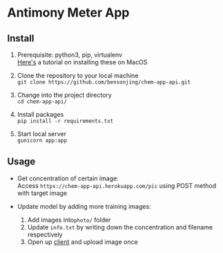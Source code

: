# Antimony Meter App

## Install 

1. Prerequisite: python3, pip, virtualenv  
[Here's](https://sourabhbajaj.com/mac-setup/Python/) a tutorial on installing these on MacOS  

2. Clone the repository to your local machine  
`git clone https://github.com/bensonjing/chem-app-api.git`

3. Change into the project directory  
`cd chem-app-api/`  

4. Install packages  
`pip install -r requirements.txt`  

5. Start local server  
`gunicorn app:app`  


## Usage  

- Get concentration of certain image:  
Access `https://chem-app-api.herokuapp.com/pic` using POST method with target image 

- Update model by adding more training images:
    1. Add images into`photo/` folder  
    2. Update `info.txt` by writing down the concentration and filename respectively
    3. Open up [client](https://github.com/bensonjing/chem-app-client) and upload image once  
